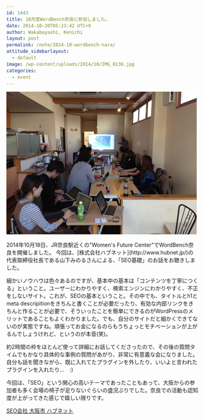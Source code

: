 ```yaml
---
id: 1443
title: 10月度WordBench奈良に参加しました。
date: 2014-10-20T05:23:42 UTC+9
author: Wakabayashi, Kenichi
layout: post
permalink: /note/2014-10-wordbench-nara/
attitude_sidebarlayout:
  - default
image: /wp-content/uploads/2014/10/IMG_0136.jpg
categories:
  - event
---
```

![WordBench奈良 SEO基礎](/assets/images/2014/10/IMG_0136.jpg)
<p>2014年10月18日、JR奈良駅近くの"Women's Future Center"でWordBench奈良を開催しました。
今回は、[株式会社ハブネット](http://www.hubnet.jp/)の代表取締役社長である山下みのるさんによる、「SEO基礎」のお話をお聴きしました。</p>
細かいノウハウは色々あるのですが、基本中の基本は「コンテンツを丁寧につくる」ということ。ユーザーにわかりやすく、検索エンジンにわかりやすく、不正をしないサイト。これが、SEOの基本ということ。その中でも、タイトルとh1とmeta descripitionをきちんと書くことが必要だったり、有効な内部リンクをきちんと作ることが必要で、そういったことを簡単にできるのがWordPressのメリットであることもよくわかりました。でも、自分のサイトだと細かくできてないのが実態ですね。頑張ってお金になるのらもうちょっとモチベーションが上がるんでしょうけれど、というのが本音(笑)。

約2時間の枠をほとんど使って詳細にお話してくださったので、その後の質問タイムでもかなり具体的な事例の質問があがり、非常に有意義な会になりました。自分も話を聞きながら、既に入れてたプラグインを外したり、いいよと言われたプラグインを入れたり...　:)

今回は、「SEO」という関心の高いテーマであったこともあって、大阪からの参加者も多く会場の椅子が足りないぐらいの盛況ぶりでした。奈良での活動も認知度が上がってきた感じで嬉しい限りです。

[SEO会社 大阪市 ハブネット](http://www.e-noel.jp/)

